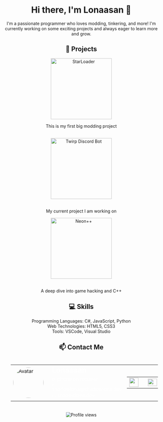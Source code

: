 <h1 align="center">Hi there, I'm Lonaasan 👋</h1>

<p align="center">I'm a passionate programmer who loves modding, tinkering, and more! I'm currently working on some exciting projects and always eager to learn more and grow.</p>

<h2 align="center">🚀 Projects</h2>

<div align="center">
  <a href="https://github.com/Starbound-Neon/StarLoader" align="center">
    <img src="https://shadowlona.dev/assets/starloader.png" alt="StarLoader" width="200" height="200" style="display:block; margin:auto; max-width:100%; max-height:100%;">
  </a>
  <p align="center">This is my first big modding project</p>
  <br>
  <a href="https://twirp.api.thecorner.cc/api/" align="center">
    <img src="https://cdn.discordapp.com/attachments/1128628285799157760/1130791451803005019/isfPcdB.png" alt="Twirp Discord Bot" height="200" style="display:block; margin:auto; max-width:100%; max-height:100%;">
  </a>
  <br>
  <p align="center">My current project I am working on</p>
  <a href="https://github.com/Starbound-Neon/Neon" align="center">
    <img src="https://shadowlona.dev/assets/neon.png" alt="Neon++" width="200" height="200" style="display:block; margin:auto; max-width:100%; max-height:100%;">
  </a>
  <br>
  <p align="center">A deep dive into game hacking and C++</p>
</div>

<h2 align="center">💻 Skills</h2>

<p align="center">
  Programming Languages: C#, JavaScript, Python<br>
  Web Technologies: HTML5, CSS3<br>
  Tools: VSCode, Visual Studio
</p>

<h2 align="center">📫 Contact Me</h2>

<div align="center">
<table cellpadding="0" cellspacing="0" border="0" width="100%" style="padding: 20px;">
  <tr>
    <td width="100" valign="center" align="left" style="padding-right: 20px;">
      <img src="https://shadowlona.dev/assets/avatar.png" alt="Avatar" style="border-radius: 50%; width: 100px; height: auto;">
      <!-- IMPORTANT KEEP THIS AS A BACKUP: https://shadowlona.dev/assets/avatar.png -->
    </td>
    <td valign="top">
      <h2 style="color: #ffffff; margin: 0;">Lonaasan</h2>
      <p style="color: #ffffff; margin: 5px 0;">
        <a href="" style="color: #ffffff; text-decoration: none;">
          <img src="https://shadowlona.dev/assets/smol/phone-solid-smol.png" alt="Phone Icon" style="width: 13px; height: 13px;"> phone on request
        </a><br>
        <a href="mailto:shadowlona@shadowlona.dev" style="color: #ffffff; text-decoration: none;">
          <img src="https://shadowlona.dev/assets/smol/at-solid-smol.png" alt="E-Mail Icon" style="width: 13px; height: 13px;"> shadowlona@shadowlona.dev
        </a><br>
        <a href="https://shadowlona.dev/" style="color: #ffffff; text-decoration: none;">
          <img src="https://shadowlona.dev/assets/smol/link-solid-smol.png" alt="Link Icon" style="width: 13px; height: 10px;"> shadowlona.dev
        </a>
      </p>
    </td>
    <td width="100" valign="center" align="right">
      <table cellpadding="0" cellspacing="0" border="0">
        <tr>
          <td>
            <a href="https://github.com/lonaasan" style="color: #ffffff; text-decoration: none; display: flex; align-items: center; margin-right: 10px;">
              <img src="https://shadowlona.dev/assets/smol/github-smol.png" alt="GitHub Icon" style="width: 30px; height: 30px; margin-right: 5px;">
            </a>
          </td>
          <td>
            <a href="https://discord.com/users/488074331394670613" style="color: #ffffff; text-decoration: none; display: flex; align-items: center;">
              <img src="https://shadowlona.dev/assets/smol/discord-smol.png" alt="Discord Icon" style="width: 30px; height: 24px; margin-right: 5px;">
            </a>
          </td>
        </tr>
      </table>
    </td>
  </tr>
</table>
</div>

<p align="center">
  <img src="https://komarev.com/ghpvc/?username=lonaasan&label=Profile%20views&color=0e75b6&style=flat" alt="Profile views">
</p>
